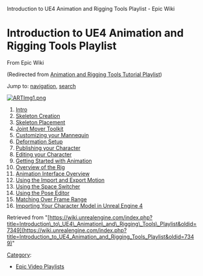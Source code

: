 Introduction to UE4 Animation and Rigging Tools Playlist - Epic Wiki              

Introduction to UE4 Animation and Rigging Tools Playlist
========================================================

From Epic Wiki

(Redirected from [Animation and Rigging Tools Tutorial Playlist](/index.php?title=Animation_and_Rigging_Tools_Tutorial_Playlist&redirect=no "Animation and Rigging Tools Tutorial Playlist"))

Jump to: [navigation](#mw-navigation), [search](#p-search)

[![ARTImg1.png](https://d3ar1piqh1oeli.cloudfront.net/a/a8/ARTImg1.png/400px-ARTImg1.png)](/File:ARTImg1.png)

1.  [Intro](/Introduction_to_UE4_Animation_and_Rigging_Tools_-_1_-_Intro "Introduction to UE4 Animation and Rigging Tools - 1 - Intro")
2.  [Skeleton Creation](/Introduction_to_UE4_Animation_and_Rigging_Tools_-_2_-_Skeleton_Creation "Introduction to UE4 Animation and Rigging Tools - 2 - Skeleton Creation")
3.  [Skeleton Placement](/Introduction_to_UE4_Animation_and_Rigging_Tools_-_3_-_Skeleton_Placement "Introduction to UE4 Animation and Rigging Tools - 3 - Skeleton Placement")
4.  [Joint Mover Toolkit](/Introduction_to_UE4_Animation_and_Rigging_Tools_-_4_-_Joint_Mover_Toolkit "Introduction to UE4 Animation and Rigging Tools - 4 - Joint Mover Toolkit")
5.  [Customizing your Mannequin](/Introduction_to_UE4_Animation_and_Rigging_Tools_-_5_-_Customizing_your_Mannequin "Introduction to UE4 Animation and Rigging Tools - 5 - Customizing your Mannequin")
6.  [Deformation Setup](/Introduction_to_UE4_Animation_and_Rigging_Tools_-_6_-_Deformation_Setup "Introduction to UE4 Animation and Rigging Tools - 6 - Deformation Setup")
7.  [Publishing your Character](/Introduction_to_UE4_Animation_and_Rigging_Tools_-_7_-_Publishing_your_Character "Introduction to UE4 Animation and Rigging Tools - 7 - Publishing your Character")
8.  [Editing your Character](/Introduction_to_UE4_Animation_and_Rigging_Tools_-_8_-_Editing_your_Character "Introduction to UE4 Animation and Rigging Tools - 8 - Editing your Character")
9.  [Getting Started with Animation](/Introduction_to_UE4_Animation_and_Rigging_Tools_-_9_-_Getting_Started_with_Animation "Introduction to UE4 Animation and Rigging Tools - 9 - Getting Started with Animation")
10.  [Overview of the Rig](/Introduction_to_UE4_Animation_and_Rigging_Tools_-_10_-_Overview_of_the_Rig "Introduction to UE4 Animation and Rigging Tools - 10 - Overview of the Rig")
11.  [Animation Interface Overview](/Introduction_to_UE4_Animation_and_Rigging_Tools_-_11_-_Animation_Interface_Overview "Introduction to UE4 Animation and Rigging Tools - 11 - Animation Interface Overview")
12.  [Using the Import and Export Motion](/Introduction_to_UE4_Animation_and_Rigging_Tools_-_12_-_Using_the_Import_and_Export_Motion_tools "Introduction to UE4 Animation and Rigging Tools - 12 - Using the Import and Export Motion tools")
13.  [Using the Space Switcher](/Introduction_to_UE4_Animation_and_Rigging_Tools_-_13_-_Using_the_Space_Switcher "Introduction to UE4 Animation and Rigging Tools - 13 - Using the Space Switcher")
14.  [Using the Pose Editor](/Introduction_to_UE4_Animation_and_Rigging_Tools_-_14_-_Using_the_Pose_Editor "Introduction to UE4 Animation and Rigging Tools - 14 - Using the Pose Editor")
15.  [Matching Over Frame Range](/Introduction_to_UE4_Animation_and_Rigging_Tools_-_15_-_Matching_Over_Frame_Range "Introduction to UE4 Animation and Rigging Tools - 15 - Matching Over Frame Range")
16.  [Importing Your Character Model in Unreal Engine 4](/Introduction_to_UE4_Animation_and_Rigging_Tools_-_16_-_Importing_Your_Character_Model_in_Unreal_Engine_4 "Introduction to UE4 Animation and Rigging Tools - 16 - Importing Your Character Model in Unreal Engine 4")

Retrieved from "[https://wiki.unrealengine.com/index.php?title=Introduction\_to\_UE4\_Animation\_and\_Rigging\_Tools\_Playlist&oldid=7349](https://wiki.unrealengine.com/index.php?title=Introduction_to_UE4_Animation_and_Rigging_Tools_Playlist&oldid=7349)"

[Category](/Special:Categories "Special:Categories"):

*   [Epic Video Playlists](/Category:Epic_Video_Playlists "Category:Epic Video Playlists")